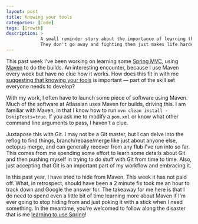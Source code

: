 ```yaml
---
layout: post
title: Knowing your tools
categories: [Code]
tags: [Growth]
description: >
             A small reminder story about the importance of learning the tools you use every day.
             They don't go away and fighting them just makes life harder.
---
```


This past week I've been working on learning some [Spring MVC], using [Maven] to do the builds.
An interesting encounter, because I use Maven every week but have no clue how it works. How does
this fit in with me [suggesting that knowing your tools][skilling-up] is important &mdash;
part of the skill set everyone needs to develop?

With my work, I often have to launch some piece of software using Maven. Much of the software at
Atlassian uses Maven for builds, driving this. I am familiar with Maven, in that I know how to run
`mvn clean install -DskipTests=true`. If you ask me to modify a `pom.xml` or know what other
command line arguments to pass, I haven't a clue.

Juxtapose this with Git. I may not be a Git master, but I can delve into the reflog to find things,
branch/rebase/merge like just about anyone else, octopus merge, and can generally recover from any
flub I've run into so far. This comes from me spending some effort to learn some details about Git
and then pushing myself in trying to do stuff with Git from time to time. Also, just accepting that
Git is an important part of my workflow and embracing it.

In this past year, I have tried to hide from Maven. This week it has not paid off. What, in
retrospect, should have been a 2 minute fix took me an hour to track down and Google the answer for.
The takeaway for me here is that I do need to spend even a little bit of time learning more about
Maven if I'm ever going to stop hiding from and just poking it with a stick when I need something.
In the meantime, you're welcomed to follow along the disaster that is me
[learning to use Spring][springrocket]!

[skilling-up]: /2015/03/skilling-up.html
[Spring MVC]: http://en.wikipedia.org/wiki/Spring_Framework
[Maven]: https://maven.apache.org/
[springrocket]: https://bitbucket.org/travisthetechie/springrocket
